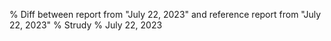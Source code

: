 % Diff between report from "July 22, 2023" and reference report from "July 22, 2023"
% Strudy
% July 22, 2023


